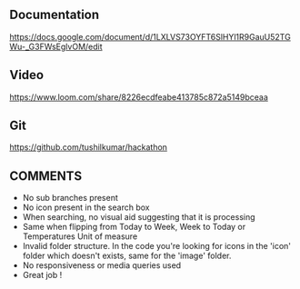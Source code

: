 ## Documentation ##
https://docs.google.com/document/d/1LXLVS73OYFT6SlHYl1R9GauU52TGWu-_G3FWsEglvOM/edit

## Video ##
https://www.loom.com/share/8226ecdfeabe413785c872a5149bceaa

## Git ##
https://github.com/tushilkumar/hackathon


## COMMENTS ##
- No sub branches present
- No icon present in the search box
- When searching, no visual aid suggesting that it is processing
- Same when flipping from Today to Week, Week to Today or Temperatures Unit of measure
- Invalid folder structure. In the code you're looking for icons in the 'icon' folder which doesn't exists, same for the 'image' folder.
- No responsiveness or media queries used
- Great job !